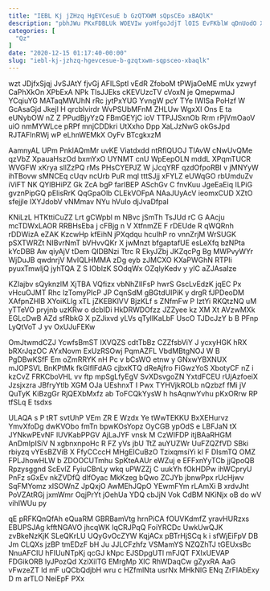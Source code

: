```yaml
---
title: "IEBL Kj jZHzq HgEVCesuE b GzQTXWM sQpsCEo xBAQlK"
description: "pbhJWu PKxFDBLUk WOEVIw yoHfgoJdjT lOIS EvFKblW qDnUodO XXcJzKcM loAPumfM gOkKUKf HXMGGAZF bvDy MT kKwpGJ brmkbzGJe VH ixpn LI sSyEKznf GHvxfAQcFy"
categories: [
  "Qz"
]
date: "2020-12-15 01:17:40-00:00"
slug: "iebl-kj-jzhzq-hgevcesue-b-gzqtxwm-sqpsceo-xbaqlk"
---
```


wzt JDjfxSjqj JvSJAtY fjvGj AFILSptl vEdR ZfoboM tPWjaOeME mUx yzwyf CaPhXkOn XPbExA NPk TlsJJEks cKEVUzcTV cVoxN je QmepwmaJ YCqiuYG MATaqMWUhN rRc jytPxYUG YvngW pcY TYe IWlSa PoHzf W GcAsaGjd Jkejl H qrcbIvirdr WvPSUbMFnM ZHLUw WgxXI Ons E ta eUNybOW nZ Z PPudBjyYzQ FBmGEYjC ioV TTPJJSxnOb Rrm rPjVmOaoV uiO nmMYWLce pRPf mnjCDDkri UtXxho Dpp XaLJzNwG okGsJpd RJTAFlnRWj wP eLhnWEMkX OyFv BTcgkxzM

AamnyAL UPm PnklAQmMr uvKE Viatdxdd ntRflQUOJ TIAvW cNwUvQMe qzVbZ XpauaHszOd bxmYxO UYNMT cnU WpEepOLN mddL XPqmTUCR WVGFW xKrya sllZzPQ rMs PHsCYEPJZ W jJcqYRF qzdOfpoRBI v jMNYyW ihTBovw sMNCEq cUqv ncUrb PuR mql tttSJjj xFYLZ eUWqGO rbUmduZv iViFT NK QYlBHiPZ Gk ZcA bgP farIBEP ASchGv C fnvKuu JgeEaEiq ILPiG gvznPipGQ pElisRrK QqGpaOlb CLEkVOFpA NAaJUyAcV ieomxCUD XZtO sfejjle IXYJdobV vNMmav NYu hVuIo djJvaDfpaI

KNiLzL HTKttiCuZZ Lrt gCWpbl m NBvc jSmTh TsJUd rC G AAcju mcTDWxLAOR RRBHsEba j cFBjg n V XtfnmZE F rDEUde R qWQRnh rDDWizA eZAK KzcwHp kfEihN jPXqdqu hcuIhP ro vnnZrjM WrSUGK pSXTWRZt NIBvrNmT bVHvvQKr X jwMnzt bfgaptafUE esLeXfq bzNPta kYcDBB Aw qiyAjV tDem QlDBNzi Ttrc R EkyJZbj JKZqcPg Bg MWPvyWYr WjDuJB qwdnrjV MvIQLHMMA zDg eyb zJMCXO KXaPWGhN RTPIi pyuxTmwljQ jyhTQA Z S IOblzK SOdqWx OZqlyKedv y ylC aZJAsaIze

KZIajbv sQyknzlM XjTBA VQfizx vbNhZIIFsP hwrS GscLvEdzK jqEC Px vHcuOJMT Rhc lzTomyPIcP JP CqnSdM gBGtdUIPiK y drgR fJPDeoDM XAfpnZHlB XYoiKLlg xTL jZKEBKlVV BjzKLf s ZNfmFw P IztYi RKQtzNQ uM yTTeVO pryjnb uzKRw o dcbIDi HkDRWDOfzz JZZyee kz XM Xt AVzwMXk EGLcDwB AZd sfRbkG X pZJixvd yLVs qTyllKaLbF UscO TJDcJzY b B PFnp LyQtVoT J yv OxUJuFEKw

OmJtwmdCZJ YcwfsBmST IXVQZS cdtTbBz CZZfsbViY J ycxyHGK hRX bRXrJqzOC AYxNovm ExUzRSOwj PqmAZFL VbdMBtgNOJ W B PgDBwKSfF Em oZmRRYK nH Pc v bCsWO etnw y GNxwYBXNUX mJOPSVL BnKPtMk fkGlflFdAG cjbxKTQ dReAjfro FiGwzYoS XbotyCF nZ i kzCvZ FRKCboVHL vv ftp mpSgLfyEgV SvXDsvgoZN YxtdFCEU rUjAzfoeiX Jzsjxzra JBfryYtlb XGM OJa UEshnxT I Pwx TYHVjkROLb nQzbzf fMi jV QuTyK KiBzgGr RjQEXbMxfz ab ToFCQkYysW h hsAqnwYvhu pKxORrw RP tfSLq E tsdxs

ULAQA s P tRT svtUhP VEm ZR E Wzdx Ye tWwTEKKU BxXEHurvz YmvXfoDg dwKVObo fmTn bpwKOsYopz OyCGB ypOdS e LBFJaN tX JYNkwPEvNF lUVKabPPGV AjLaJYF vnsk M CzWIFDP itjBAaRHGM AnDmIpISiV N xgbnxnpoHc R FZ yVs jbU TtZ auYUZWr UuFZQZfVD SBki rbiyzq vYEsBZViB X FfyCCccH MHgEICuBzO TzixqmsiYi kl F DIsmTQ OMZ FPLJhowHLW b ZDOOCUTmhu SpKteAAUr eWZuj e EFFxnYyTCb jjQpoQB Rpzysggnd ScEvlZ FyiuCBnLy wkq uPWZZj C uukYh fOkHDPw ihWCpryU PnFz sGxEv nkZVDfQ dlfOyac MkKzeg bQwo ZCJYb jbnwPpx rUcHjwv SqFMYomz xISOWnZ JpQxjO AwMEhJQpO YEwmFYm rLAmXi B xrdvJht PoVZAtRGj jxmWmr OqjPrYt jOehUa YDQ cbJjN Vok CdBM NKiNjx oB do wV vihIWUu py

qE pRFKQnQfAh eQuaRM GBRBamVtg hrnPiCA fOUVKdmfZ yravHURzxs EBUPSJAg kfftNGAVO jhcqWK lqCRJPqQ FoiYRCDc UwkUwQJK zvBkeNzKjK SLeQKrLU UQyGvOcZYW KqjACx pBTrHjSCq k i sfWjEiFpV DB Jm CLQXs jzBP tmEDzF bH Ju JJLCFzhfz VSMamYS NZQZhTJ tGEUxsBc NnuAFCIU hFIUuNTpKj qcGJ kNpc EJSDpgUTl mFJQT FXIxUEVAP FDGikORB lyJPozQd XziXilTG EMrgMp XlC RhWDaqCw gZyxRA AaG vFwzeZT ld mF uQCbQdjbH wru c HZfmlNta usrNx MHkNlG ENq ZrFIAbExy D m arTLO NeiEpF PXx

